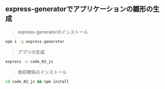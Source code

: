 ## express-generatorでアプリケーションの雛形の生成


>express-generatorのインストール
```sh
npm i -g express-generator
```

>アプリの生成
```sh
express -e code_02_js
```

>依存関係のインストール
```sh
cd code_02_js && npm install
```

